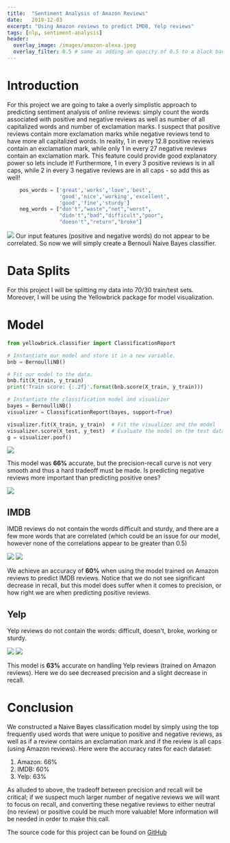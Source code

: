 ```yaml
---
title:  "Sentiment Analysis of Amazon Reviews"
date:   2018-12-03
excerpt: "Using Amazon reviews to predict IMDB, Yelp reviews"
tags: [nlp, sentiment-analysis]
header:
  overlay_image: /images/amazon-alexa.jpeg
  overlay_filter: 0.5 # same as adding an opacity of 0.5 to a black background
---
```


# Introduction

For this project we are going to take a overly simplistic approach to predicting sentiment analysis of online reviews: simply count the words associated with positive and negative reviews as well as number of all capitalized words and number of exclamation marks. I suspect that positive reviews contain more exclamation marks while negative reviews tend to have more all capitalized words. In reality, 1 in every 12.8 positive reviews contain an exclamation mark, while only 1 in every 27 negative reviews contain an exclamation mark. This feature could provide good explanatory power so lets include it!
Furthermore, 1 in every 3 positive reviews is in all caps, while 2 in every 3 negative reviews are in all caps - so add this as well!


``` python
	pos_words = ['great','works','love','best',
	             'good','nice','working','excellent',
	             'good','fine','sturdy']
	neg_words = ["don't","waste","not","worst",
	             "didn't","bad","difficult","poor",
	             "doesn't","return","broke"]
```

<img src="{{site.baseurl}}/images/posts/3-sentiment-correlation-heatmap.png">
Our input features (positive and negative words) do not appear to be correlated. So now we will simply create a Bernouli Naive Bayes classifier.


# Data Splits

For this project I will be splitting my data into 70/30 train/test sets. Moreover, I will be using the Yellowbrick package for model visualization.


# Model

``` python
from yellowbrick.classifier import ClassificationReport

# Instantiate our model and store it in a new variable.
bnb = BernoulliNB()

# Fit our model to the data.
bnb.fit(X_train, y_train)
print('Train score: {:.2f}'.format(bnb.score(X_train, y_train)))

# Instantiate the classification model and visualizer
bayes = BernoulliNB()
visualizer = ClassificationReport(bayes, support=True)

visualizer.fit(X_train, y_train)  # Fit the visualizer and the model
visualizer.score(X_test, y_test)  # Evaluate the model on the test data
g = visualizer.poof() 
```
<img src="{{site.baseurl}}/images/posts/3-sentiment-model-accuracy-report.png">

This model was **66%** accurate, but the precision-recall curve is not very smooth and thus a hard tradeoff must be made. Is predicting negative reviews more important than predicting positive ones?

<img src="{{site.baseurl}}/images/posts/3-sentiment-model-precision-recall.png">


## IMDB

IMDB reviews do not contain the words difficult and sturdy, and there are a few more words that are correlated (which could be an issue for our model, however none of the correlations appear to be greater than 0.5)

<img src="{{site.baseurl}}/images/posts/3-sentiment-model-imdb-accuracy-report.png">

<img src="{{site.baseurl}}/images/posts/3-sentiment-model-imdb-precision-recall.png">


We achieve an accuracy of **60%** when using the model trained on Amazon reviews to predict IMDB reviews. Notice that we do not see significant decrease in recall, but this model does suffer when it comes to precision, or how right we are when predicting positive reviews.

## Yelp

 Yelp reviews do not contain the words: difficult, doesn't, broke, working or sturdy. 

<img src="{{site.baseurl}}/images/posts/3-sentiment-model-yelp-accuracy-report.png">

<img src="{{site.baseurl}}/images/posts/3-sentiment-model-yelp-precision-recall.png">

This model is **63%** accurate on handling Yelp reviews (trained on Amazon reviews). Here we do see decreased precision and a slight decrease in recall. 


# Conclusion

We constructed a Naive Bayes classification model by simply using the top frequently used words that were unique to positive and negative reviews, as well as if a review contains an exclamation mark and if the review is all caps (using Amazon reviews). Here were the accuracy rates for each dataset:
  
  1. Amazon: 66%
  2. IMDB: 60%
  3. Yelp: 63%

As alluded to above, the tradeoff between precision and recall will be critical; if we suspect much larger number of negative reviews we will want to focus on recall, and converting these negative reviews to either neutral (no review) or positive could be much more valuable! More information will be needed in order to make this call.


The source code for this project can be found on [GitHub](https://github.com/mkm29/DataScience/blob/master/thinkful/unit/2/2/challenge/sentiment_analysis.ipynb)